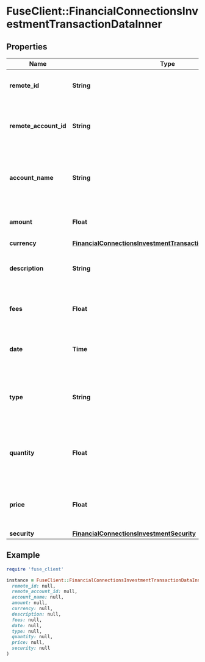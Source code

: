 # FuseClient::FinancialConnectionsInvestmentTransactionDataInner

## Properties

| Name | Type | Description | Notes |
| ---- | ---- | ----------- | ----- |
| **remote_id** | **String** | The remote ID of the Investment transaction |  |
| **remote_account_id** | **String** | Remote Account Id of the transaction, ie Plaid Account Id |  |
| **account_name** | **String** | The name of the account associated with the investment transaction | [optional] |
| **amount** | **Float** | The amount of the investment transaction |  |
| **currency** | [**FinancialConnectionsInvestmentTransactionDataInnerCurrency**](FinancialConnectionsInvestmentTransactionDataInnerCurrency.md) |  |  |
| **description** | **String** | A description of the investment transaction |  |
| **fees** | **Float** | The fees associated with the investment transaction |  |
| **date** | **Time** | The date and time of the investment transaction |  |
| **type** | **String** | The type of the investment transaction (e.g., &#39;buy&#39;, &#39;sell&#39;, &#39;dividend&#39;) | [optional] |
| **quantity** | **Float** | The number of units of the security involved in this transaction |  |
| **price** | **Float** | The price of the security involved in this transaction |  |
| **security** | [**FinancialConnectionsInvestmentSecurity**](FinancialConnectionsInvestmentSecurity.md) |  |  |

## Example

```ruby
require 'fuse_client'

instance = FuseClient::FinancialConnectionsInvestmentTransactionDataInner.new(
  remote_id: null,
  remote_account_id: null,
  account_name: null,
  amount: null,
  currency: null,
  description: null,
  fees: null,
  date: null,
  type: null,
  quantity: null,
  price: null,
  security: null
)
```


